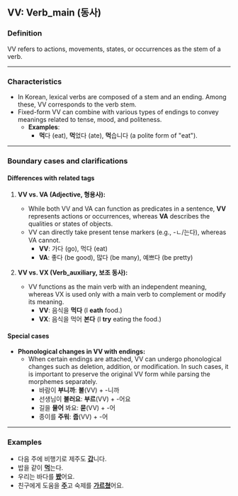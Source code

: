 ## VV: Verb_main (동사)

### Definition
VV refers to actions, movements, states, or occurrences as the stem of a verb.

---

### Characteristics
- In Korean, lexical verbs are composed of a stem and an ending. Among these, VV corresponds to the verb stem.
- Fixed-form VV can combine with various types of endings to convey meanings related to tense, mood, and politeness.
  - **Examples**:
    - **먹**다 (eat), **먹**었다 (ate), **먹**습니다 (a polite form of "eat").

---

### Boundary cases and clarifications

#### Differences with related tags
1. **VV vs. VA (Adjective, 형용사):**
   - While both VV and VA can function as predicates in a sentence, **VV** represents actions or occurrences, whereas **VA** describes the qualities or states of objects.  
   - VV can directly take present tense markers (e.g., -ㄴ/는다), whereas VA cannot.
     - **VV**: 가다 (go), 먹다 (eat)  
     - **VA**: 좋다 (be good), 많다 (be many), 예쁘다 (be pretty)

2. **VV vs. VX (Verb_auxiliary, 보조 동사):**
   - VV functions as the main verb with an independent meaning, whereas VX is used only with a main verb to complement or modify its meaning.  
      - **VV**: 음식을 **먹다** (I **eath** food.)
      - **VX**: 음식을 먹어 **본다** (I **try** eating the food.)

#### Special cases
- **Phonological changes in VV with endings:**
  - When certain endings are attached, VV can undergo phonological changes such as deletion, addition, or modification. In such cases, it is important to preserve the original VV form while parsing the morphemes separately.
    - 바람이 **부니까**: **불**(VV) + -니까  
    - 선생님이 **불러요**: **부르**(VV) + -어요  
    - 길을 **물어** 봐요: **묻**(VV) + -어  
    - 종이를 **주워**: **줍**(VV) + -어  

---

### Examples
- 다음 주에 비행기로 제주도 <ins>**갑**</ins>니다.
- 밥을 같이 <ins>**먹**</ins>는다.  
- 우리는 바다를 <ins>**봤**</ins>어요.  
- 친구에게 도움을 <ins>**주**</ins>고 숙제를 <ins>**가르쳤**</ins>어요.
